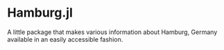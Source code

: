 # Hamburg.jl

A little package that makes various information about Hamburg, Germany available in an easily accessible fashion.
